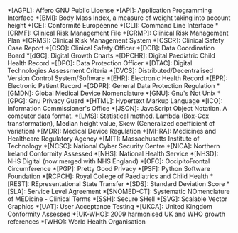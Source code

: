 <!-- This file contains all the tooltip abbreviations used throughout the site, and is automatically included in every page via the `auto_append` directive in mkdocs.yml -->

<!-- Please list abbreviations in alphabetical order, this aids detection of duplicates -->

*[AGPL]: Affero GNU Public License
*[API]: Application Programming Interface
*[BMI]: Body Mass Index, a measure of weight taking into account height
*[CE]: Conformité Européenne
*[CLI]: Command Line Interface
*[CRMF]: Clinical Risk Management File
*[CRMP]: Clinical Risk Management Plan
*[CRMS]: Clinical Risk Management System
*[CSCR]: Clinical Safety Case Report
*[CSO]: Clinical Safety Officer
*[DCB]: Data Coordination Board
*[dGC]: Digital Growth Charts
*[DPCHR]: Digital Paediatric Child Health Record
*[DPO]: Data Protection Officer
*[DTAC]: Digital Technologies Assessment Criteria
*[DVCS]: Distributed/Decentralised Version Control System/Software
*[EHR]: Electronic Health Record
*[EPR]: Electronic Patient Record
*[GDPR]: General Data Protection Regulation
*[GMDN]: Global Medical Device Nomenclature
*[GNU]: Gnu's Not Unix
*[GPG]: Gnu Privacy Guard
*[HTML]: Hypertext Markup Language
*[ICO]: Information Commissioner's Office
*[JSON]: JavaScript Object Notation. A computer data format.
*[LMS]: Statistical method. Lambda (Box-Cox transformation), Median height value, Skew (Generalized coefficient of variation)
*[MDR]: Medical Device Regulation
*[MHRA]: Medicines and Healthcare Regulatory Agency
*[MIT]: Massachusetts Institute of Technology
*[NCSC]: National Cyber Security Centre
*[NICA]: Northern Ireland Conformity Assessed
*[NHS]: National Health Service
*[NHSD]: NHS Digital (now merged with NHS England)
*[OFC]: OccipitoFrontal Circumference
*[PGP]: Pretty Good Privacy
*[PSF]: Python Software Foundation
*[RCPCH]: Royal College of Paediatrics and Child Health
*[REST]: REpresentational State Transfer
*[SDS]: Standard Deviation Score
*[SLA]: Service Level Agreement
*[SNOMED-CT]: Systematic NOmenclature of MEDicine - Clinical Terms
*[SSH]: Secure SHell
*[SVG]: Scalable Vector Graphics
*[UAT]: User Acceptance Testing
*[UKCA]: United Kingdom Conformity Assessed
*[UK-WHO]: 2009 harmonised UK and WHO growth references
*[WHO]: World Health Organisation

